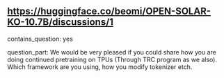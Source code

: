 ## https://huggingface.co/beomi/OPEN-SOLAR-KO-10.7B/discussions/1

contains_question: yes

question_part: 
We would be very pleased if you could share how you are doing continued pretraining on TPUs (Through TRC program as we also). Which framework are you using, how you modify tokenizer etch.